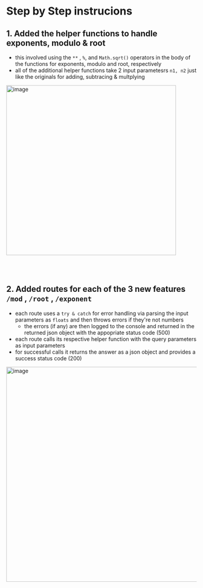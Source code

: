 
# Step by Step instrucions 

## 1. Added the helper functions to handle exponents, modulo & root 
- this involved using the `**` , `%`, and `Math.sqrt()` operators in the body of the functions for exponents, modulo and root, respectively
- all of the additional helper functions take 2 input parametesrs `n1, n2` just like the originals for adding, subtracing & multplying

<img width="449" alt="image" src="https://github.com/user-attachments/assets/b26db14c-7438-47a6-8764-ee3cdd1036e4" />



<br> <br> 



## 2. Added routes for each of the 3 new features `/mod` , `/root` , `/exponent`
- each route uses a `try & catch` for error handling via parsing the input parameters as `floats` and then throws errors if they're not numbers
  - the errors (if any) are then logged to the console and returned in the returned  json object with the appopriate status code (500)   
- each route calls its respective helper function with the query parameters as input parameters 
- for successful calls it returns the answer as a json object and provides a success status code (200)

<img width="568" alt="image" src="https://github.com/user-attachments/assets/fa0c9336-2b03-4e1a-8857-184a34b4aad1" />

